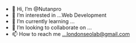 - 👋 Hi, I’m @Nutanpro
- 👀 I’m interested in ...Web Development
- 🌱 I’m currently learning ...
- 💞️ I’m looking to collaborate on ...
- 📫 How to reach me ...londonseolab@gmail.com

<!---
Nutanpro/Nutanpro is a ✨ special ✨ repository because its `README.md` (this file) appears on your GitHub profile.
You can click the Preview link to take a look at your changes.
--->
